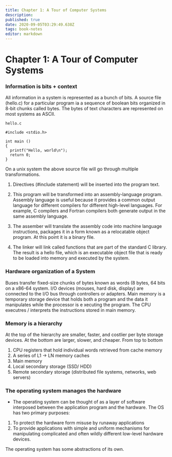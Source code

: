```yaml
---
title: Chapter 1: A Tour of Computer Systems
description: 
published: true
date: 2020-09-05T03:29:49.638Z
tags: book-notes
editor: markdown
---
```


# Chapter 1: A Tour of Computer Systems


### Information is bits + context
All information in a system is represented as a bunch of bits. A source file (hello.c) for a particular program ia a sequence of boolean bits organized in 8-bit chunks called bytes. The bytes of text characters are represented on most systems as ASCII. 

`hello.c`
```
#include <stdio.h>

int main ()
{
  printf("Hello, world\n");
  return 0;
}
```

On a unix system the above source file will go through multiple transformations. 

1. Directives (#include statement) will be inserted into the program text. 

2. This program will be transformed into an assembly-language program. Assembly language is useful because it provides a common output language for different compilers for different high-level languages. For example, C compilers and Fortran compilers both generate output in the same assembly language.

3. The assember will translate the assembly code into machine language instructions, packages it in a form known as a relocatable object program. At this point it is a binary file. 

4. The linker will link called functions that are part of the standard C library. The result is a hello file, which is an executable object file that is ready to be loaded into memory and executed by the system. 


### Hardware organization of a System

Buses transfer fixed-size chunks of bytes known as words (8 bytes, 64 bits on a x86-64 system. I/O devices (mouses, hard disk, display) are connected to the I/O bus through controllers or adapters. Main memory is a temporary storage device that holds both a program and the data it manipulates while the processor is e xecuting the program. The CPU executres / interprets the instructions stored in main memory. 

### Memory is a hierarchy

At the top of the hierarchy are smaller, faster, and costlier per byte storage devices. At the bottom are larger, slower, and cheaper. From top to bottom
1. CPU registers that hold individual words retrieved from cache memory
2. A series of L1 -> LN memory caches
3. Main memory
4. Local secondary storage (SSD/ HDD)
5. Remote secondary storage (distributed file systems, networks, web servers)

### The operating system manages the hardware
* The operating system can be thought of as a layer of software interposed between the application program and the hardware. The OS has two primary purposes: 
1. To protect the hardware form misuse by runaway applications
2. To provide applications with simple and uniform mechanisms for manipulating complicated and often wildly different low-level hardware devices. 

The operating system has some abstractions of its own. 